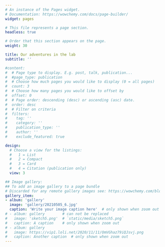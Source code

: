 ```yaml
---
# An instance of the Pages widget.
# Documentation: https://wowchemy.com/docs/page-builder/
widget: pages

# This file represents a page section.
headless: true

# Order that this section appears on the page.
weight: 30

title: Our adventures in the lab
subtitle: ''

#content:
#  # Page type to display. E.g. post, talk, publication...
#  #page_type: publication
#  # Choose how much pages you would like to display (0 = all pages)
#  count: 3
#  # Choose how many pages you would like to offset by
#  offset: 0
#  # Page order: descending (desc) or ascending (asc) date.
#  order: desc
#  # Filter on criteria
#  filters:
#    tag: ''
#    category: ''
#    publication_type: ''
#    author: ''
#    exclude_featured: true

design:
  # Choose a view for the listings:
  #   1 = List
  #   2 = Compact
  #   3 = Card
  #   4 = Citation (publication only)
  view: 3

## Image gallery:
## To add an image gallery to a page bundle
# Discarded for any remote gallery images see: https://wowchemy.com/blog/v5.1.0/#apply-breaking-changes
gallery_item:  
- album: 'gallery'
  image: 'gallery/20210505_6.jpg'
  caption: 'Write your image caption here'  # only shown when zoom out
# - album: gallery        # can not be replaced
#   image: 'sketch5.png'  # `static/media/sketch5.png`
#   caption: A caption    # only shown when zoom out
# - album: gallery
#   image: https://vip1.loli.net/2020/11/11/OmVGhaz79iQJsvj.png
#   caption: Another caption  # only shown when zoom out
---
```


